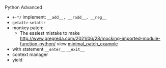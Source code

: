 Python Advanced

- `+-*/` implement: `__add__, __radd__, __neg__`
- `getattr`  `setattr`
- monkey patch:
  - The easiest mistake to make http://www.gregreda.com/2021/06/28/mocking-imported-module-function-python/ 
  view [minimal_patch_example](minimal_patch_example)
- with statement `__enter__` `__exit__`
- context manager
- yield